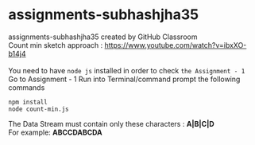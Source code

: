 # assignments-subhashjha35
assignments-subhashjha35 created by GitHub Classroom <br>
Count min sketch approach : https://www.youtube.com/watch?v=ibxXO-b14j4 <br><br>
You need to have `node js` installed in order to check `the Assignment - 1` <br>
Go to Assignment - 1
Run into Terminal/command prompt the following commands <br>
```
npm install
node count-min.js
```

The Data Stream must contain only these characters : **A|B|C|D** <br>
For example: **ABCCDABCDA**
